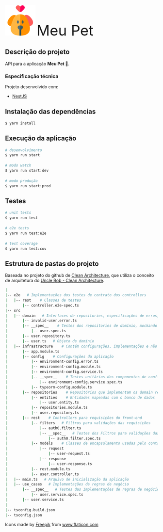 <p align="left">
  <img src="meu-pet-logo.svg" width="100" alt="Meu Pet Logo" /></a>
  <font size="7">Meu Pet</font>
</p>

## Descrição do projeto

API para a aplicação **Meu Pet 🐾**.

### Especificação técnica

Projeto desenvolvido com:
- [NestJS](https://github.com/nestjs/nest)

## Instalação das dependências

```bash
$ yarn install
```

## Execução da aplicação

```bash
# desenvolvimento
$ yarn run start

# modo watch
$ yarn run start:dev

# modo produção
$ yarn run start:prod
```

## Testes

```bash
# unit tests
$ yarn run test

# e2e tests
$ yarn run test:e2e

# test coverage
$ yarn run test:cov
```

## Estrutura de pastas do projeto

Baseada no projeto do github de [Clean Architecture](https://github.com/damienbeaufils/nestjs-clean-architecture-demo), que utiliza o conceito de arquitetura do [Uncle Bob - Clean Architecture](https://blog.cleancoder.com/uncle-bob/2012/08/13/the-clean-architecture.html).

```bash
|
|-- e2e   # Implementações dos testes de contrato dos controllers
|   |-- rest    # Classes de testes
|       |-- controller.e2e-spec.ts
|-- src
|   |-- domain   # Interfaces de repositories, especificações de erros, classes para objetos de domínio do repository
|       |-- invalid-user.error.ts
|       |-- __spec__    # Testes dos repositories de domínio, mockando as entidades
|           |-- user.spec.ts
|       |-- user.repository.ts
|       |-- user.ts   # Objeto de domínio
|   |-- infrastructure    # Contém configurações, implementações e não podem conter nenhuma regra de negócio
|       |-- app.module.ts
|       |-- config    # Configurações da aplicação
|           |-- environment-config.error.ts
|           |-- environment-config.module.ts
|           |-- environment-config.service.ts
|           |-- __spec__    # Testes unitários dos componentes de configuração
|               |-- environment-config.service.spec.ts
|           |-- typeorm-config.module.ts
|       |-- repositories    # Repositórios que implementam os domain repositories, expondo dados de domain apenas, fazendo integração com as entidades
|           |-- entities    # Entidades mapeadas com o banco de dados
|               |-- user.entity.ts
|           |-- repositories.module.ts
|           |-- user.repository.ts
|       |-- rest    # Controllers para requisições do front-end
|           |-- filters   # Filtros para validações das requisições
|               |-- auth0.filter.ts
|               |-- __spec__   # Testes dos Filtros para validações das requisições
|                   |-- auth0.filter.spec.ts
|           |-- models    # Classes de encapsulamento usadas pelo controller
|               |-- request
|                   |-- user-request.ts
|               |-- response
|                   |-- user-response.ts
|           |-- rest.module.ts
|           |-- user.controller.ts
|   |-- main.ts   # Arquivo de inicialização da aplicação
|   |-- use_cases   # Implementações de regras de negócio
|       |-- __spec__   # Testes das Implementações de regras de negócio
|           |-- user.service.spec.ts
|       |-- user.service.ts
|
|-- tsconfig.build.json
|-- tsconfig.json
```

<div>Icons made by 
  <a href="https://www.freepik.com" title="Freepik">Freepik</a> from <a href="https://www.flaticon.com/" title="Flaticon">www.flaticon.com</a>
</div>